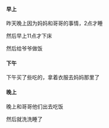 #### 早上

昨天晚上因为妈妈和哥哥的事情，2点才睡

然后早上11点才下床

然后给爷爷做饭

#### 下午

下午买了些吃的，拿着衣服去妈妈那里了

#### 晚上

晚上和哥哥他们出去吃饭

然后就洗洗睡了